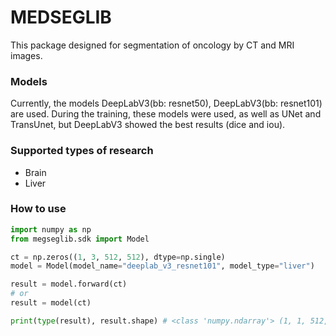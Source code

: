 # MEDSEGLIB

This package designed for segmentation of oncology by CT and MRI images.

### Models
Currently, the models DeepLabV3(bb: resnet50), DeepLabV3(bb: resnet101) are used.
During the training, these models were used, as well as UNet and TransUnet, but DeepLabV3 showed the best results (dice and iou).

### Supported types of research
* Brain
* Liver

### How to use
```python
import numpy as np
from megseglib.sdk import Model

ct = np.zeros((1, 3, 512, 512), dtype=np.single)
model = Model(model_name="deeplab_v3_resnet101", model_type="liver")

result = model.forward(ct)
# or
result = model(ct)

print(type(result), result.shape) # <class 'numpy.ndarray'> (1, 1, 512, 512) - segmentation mask 
```